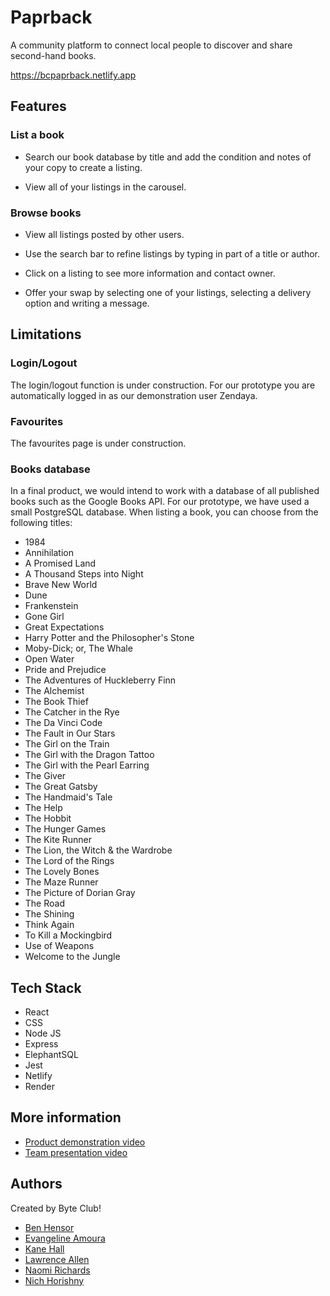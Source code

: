 
# Paprback

A community platform to connect local people to discover and share second-hand books.

https://bcpaprback.netlify.app
## Features

### List a book

- Search our book database by title and add the condition and notes of your copy to create a listing. 

- View all of your listings in the carousel.

### Browse books

- View all listings posted by other users.

- Use the search bar to refine listings by typing in part of a title or author.

- Click on a listing to see more information and contact owner.

- Offer your swap by selecting one of your listings, selecting a delivery option and writing a message.


## Limitations

### Login/Logout

The login/logout function is under construction. For our prototype you are automatically logged in as our demonstration user Zendaya.

### Favourites

The favourites page is under construction.

### Books database

In a final product, we would intend to work with a database of all published books such as the Google Books API. For our prototype, we have used a small PostgreSQL database. When listing a book, you can choose from the following titles:

- 1984   
- Annihilation  
- A Promised Land        
- A Thousand Steps into Night  
- Brave New World  
- Dune  
- Frankenstein  
- Gone Girl  
- Great Expectations  
- Harry Potter and the Philosopher's Stone  
- Moby-Dick; or, The Whale  
- Open Water  
- Pride and Prejudice  
- The Adventures of Huckleberry Finn  
- The Alchemist  
- The Book Thief  
- The Catcher in the Rye  
- The Da Vinci Code  
- The Fault in Our Stars  
- The Girl on the Train  
- The Girl with the Dragon Tattoo  
- The Girl with the Pearl Earring  
- The Giver  
- The Great Gatsby  
- The Handmaid's Tale  
- The Help  
- The Hobbit  
- The Hunger Games  
- The Kite Runner  
- The Lion, the Witch & the Wardrobe  
- The Lord of the Rings  
- The Lovely Bones  
- The Maze Runner  
- The Picture of Dorian Gray  
- The Road  
- The Shining  
- Think Again  
- To Kill a Mockingbird  
- Use of Weapons  
- Welcome to the Jungle  

## Tech Stack

- React
- CSS
- Node JS
- Express
- ElephantSQL
- Jest
- Netlify
- Render
  
## More information

- [Product demonstration video](https://youtu.be/-TggXw8SYgo)  
- [Team presentation video](https://youtu.be/UB3zVqyRQZQ)

## Authors

Created by Byte Club!

- [Ben Hensor](https://github.com/benhensor)
- [Evangeline Amoura](https://github.com/evangelineamoura)
- [Kane Hall](https://github.com/KaneHall)
- [Lawrence Allen](https://github.com/lozzolloz)
- [Naomi Richards](https://github.com/NLMpofu)
- [Nich Horishny](https://github.com/n335h)
